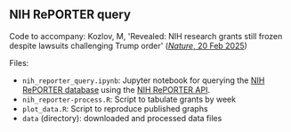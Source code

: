 ## NIH RePORTER query

Code to accompany: Kozlov, M, 'Revealed: NIH research grants still frozen despite lawsuits challenging Trump order' ([_Nature_, 20 Feb 2025](https://www.nature.com/articles/d41586-025-00540-2))

Files: 
- `nih_reporter_query.ipynb`: Jupyter notebook for querying the [NIH RePORTER database](https://reporter.nih.gov/) using the [NIH RePORTER API](https://api.reporter.nih.gov/). 
- `nih_reporter-process.R`: Script to tabulate grants by week
- `plot_data.R`: Script to reproduce published graphs
- `data` (directory): downloaded and processed data files
